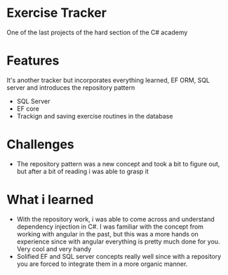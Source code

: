 # Exercise Tracker

One of the last projects of the hard section of the C# academy

# Features

It's another tracker but incorporates everything learned, EF ORM, SQL server and introduces the repository pattern

* SQL Server
* EF core
* Trackign and saving exercise routines in the database

# Challenges

* The repository pattern was a new concept and took a bit to figure out, but after a bit of reading i was able to grasp it

# What i learned

* With the repository work, i was able to come across and understand dependency injection in C#. I was familiar with the concept from working with angular in the past, but this was a more hands on experience since with angular everything is pretty much done for you. Very cool and very handy
* Solified EF and SQL server concepts really well since with a repository you are forced to integrate them in a more organic manner.
